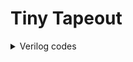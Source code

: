 # Tiny Tapeout
<details>
 <summary>Verilog codes</summary>
**ALU_top**<br />

module alu_top (
    input  wire [7:0] ui_in,    
    output wire [7:0] uo_out,   
    input  wire [7:0] uio_in,   
    output wire [7:0] uio_out,  
    output wire [7:0] uio_oe,   
    input  wire       ena,      
    input  wire       clk,     
    input  wire       rst_n     
);
  
  reg [3:0] in1,in2;
  reg [2:0] sel;
  reg [7:0] alu_out_reg;
  wire [7:0] alu_out;

  // All output pins must be assigned. If not used, assign to 0.
//  assign uo_out  = ui_in + uio_in;  // Example: ou_out is the sum of ui_in and uio_in
  assign uio_out = 0;
  assign uio_oe  = 0;
//input reg
always @(posedge clk) begin
  if(!rst_n) begin
   in1 <= 4'b0;
   in2 <= 4'b0;
   sel <= 3'b0;
  end
  else begin
   in1 <= ui_in[3:0];
   in2 <= ui_in[7:4];
   sel <= uio_in[2:0];
  end
end

  alu submodule(.a(in1),.b(in2),.alu_sel(sel),.result(alu_out));

 //output reg
always @(posedge clk)begin
  if(!rst_n)begin
    alu_out_reg <=8'b0;
  end
  else begin
    alu_out_reg <= alu_out;
  end
end

  assign uo_out = alu_out_reg;
  // List all unused inputs to prevent warnings
  wire unused = &{ena,uio_in[7:3],1'b0};

endmodule


module alu (
    input [3:0] a,            
    input [3:0] b,            
    input [2:0] alu_sel,      
    output reg [7:0] result   
);

always @(*) begin

    case (alu_sel)
        3'b000: result = a + b;                        // Addition
        3'b001: result = a - b;                        // Subtraction
        3'b010: result = {4'b0000, (a & b)};           // Bitwise AND 
        3'b011: result = {4'b0000, (a | b)};           // Bitwise OR 
        3'b100: result = {4'b0000, (a ^ b)};           // Bitwise XOR 
        3'b101: result = {~b, ~a};                     // Bitwise NOT 
        3'b110: result = a * b;                        // Multiplication
        3'b111: begin                                  // Division
            if (b != 0) begin
                result = {4'b0000, (a / b)};           
            end else begin
                result = 8'b00000000;                  
            end
        end
        default: result = 8'b00000000;                 // Default case
    endcase
end


endmodule
